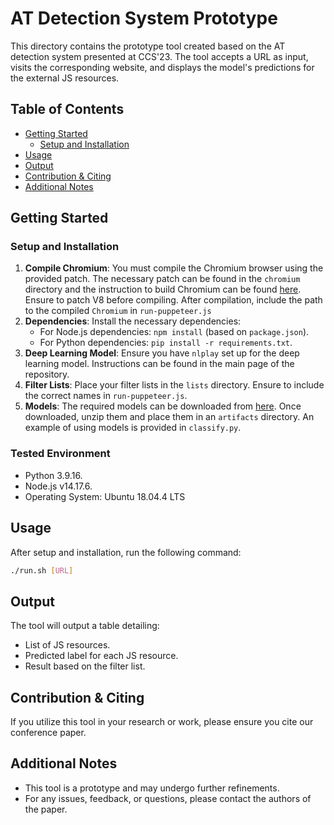 # AT Detection System Prototype

This directory contains the prototype tool created based on the AT detection system presented at CCS'23. The tool accepts a URL as input, visits the corresponding website, and displays the model's predictions for the external JS resources.

## Table of Contents

- [Getting Started](#getting-started)
	- [Setup and Installation](#setup-and-installation)
- [Usage](#usage)
- [Output](#output)
- [Contribution & Citing](#contribution--citing)
- [Additional Notes](#additional-notes)

## Getting Started

### Setup and Installation

1. **Compile Chromium**: You must compile the Chromium browser using the provided patch. The necessary patch can be found in the `chromium` directory and the instruction to build Chromium can be found [here](https://chromium.googlesource.com/chromium/src/+/main/docs/building_old_revisions.md). Ensure to patch V8 before compiling. After compilation, include the path to the compiled `Chromium` in `run-puppeteer.js`
2. **Dependencies**: Install the necessary dependencies:
   - For Node.js dependencies: `npm install` (based on `package.json`).
   - For Python dependencies: `pip install -r requirements.txt`.
3. **Deep Learning Model**: Ensure you have `nlplay` set up for the deep learning model. Instructions can be found in the main page of the repository.
4. **Filter Lists**: Place your filter lists in the `lists` directory. Ensure to include the correct names in `run-puppeteer.js`.
5. **Models**: The required models can be downloaded from [here](https://drive.google.com/file/d/1tfZ7a74qyAnQAazRMl3LovuEHmUl1YgD/view?usp=share_link). Once downloaded, unzip them and place them in an `artifacts` directory. An example of using models is provided in `classify.py`.

### Tested Environment

- Python 3.9.16.
- Node.js v14.17.6.
- Operating System: Ubuntu 18.04.4 LTS 

## Usage

After setup and installation, run the following command:

```bash
./run.sh [URL]
```

## Output

The tool will output a table detailing:

- List of JS resources.
- Predicted label for each JS resource.
- Result based on the filter list.

## Contribution & Citing

If you utilize this tool in your research or work, please ensure you cite our conference paper. 

## Additional Notes

- This tool is a prototype and may undergo further refinements.
- For any issues, feedback, or questions, please contact the authors of the paper.